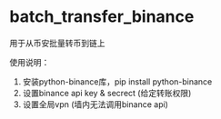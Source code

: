 # batch_transfer_binance
用于从币安批量转币到链上

使用说明：

1. 安装python-binance库，pip install python-binance
2. 设置binance api key & secrect  (给定转账权限)
3. 设置全局vpn (墙内无法调用binance api)
